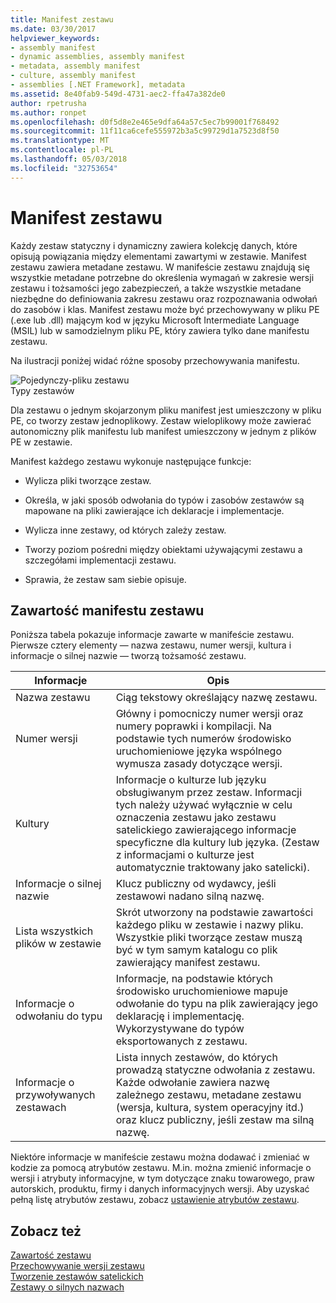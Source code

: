 ```yaml
---
title: Manifest zestawu
ms.date: 03/30/2017
helpviewer_keywords:
- assembly manifest
- dynamic assemblies, assembly manifest
- metadata, assembly manifest
- culture, assembly manifest
- assemblies [.NET Framework], metadata
ms.assetid: 8e40fab9-549d-4731-aec2-ffa47a382de0
author: rpetrusha
ms.author: ronpet
ms.openlocfilehash: d0f5d8e2e465e9dfa64a57c5ec7b99001f768492
ms.sourcegitcommit: 11f11ca6cefe555972b3a5c99729d1a7523d8f50
ms.translationtype: MT
ms.contentlocale: pl-PL
ms.lasthandoff: 05/03/2018
ms.locfileid: "32753654"
---
```

# <a name="assembly-manifest"></a>Manifest zestawu
Każdy zestaw statyczny i dynamiczny zawiera kolekcję danych, które opisują powiązania między elementami zawartymi w zestawie. Manifest zestawu zawiera metadane zestawu. W manifeście zestawu znajdują się wszystkie metadane potrzebne do określenia wymagań w zakresie wersji zestawu i tożsamości jego zabezpieczeń, a także wszystkie metadane niezbędne do definiowania zakresu zestawu oraz rozpoznawania odwołań do zasobów i klas. Manifest zestawu może być przechowywany w pliku PE (.exe lub .dll) mającym kod w języku Microsoft Intermediate Language (MSIL) lub w samodzielnym pliku PE, który zawiera tylko dane manifestu zestawu.  
  
 Na ilustracji poniżej widać różne sposoby przechowywania manifestu.  
  
 ![Pojedynczy&#45;pliku zestawu](../../../docs/framework/app-domains/media/assemblytypes.gif "assemblytypes")  
Typy zestawów  
  
 Dla zestawu o jednym skojarzonym pliku manifest jest umieszczony w pliku PE, co tworzy zestaw jednoplikowy. Zestaw wieloplikowy może zawierać autonomiczny plik manifestu lub manifest umieszczony w jednym z plików PE w zestawie.  
  
 Manifest każdego zestawu wykonuje następujące funkcje:  
  
-   Wylicza pliki tworzące zestaw.  
  
-   Określa, w jaki sposób odwołania do typów i zasobów zestawów są mapowane na pliki zawierające ich deklaracje i implementacje.  
  
-   Wylicza inne zestawy, od których zależy zestaw.  
  
-   Tworzy poziom pośredni między obiektami używającymi zestawu a szczegółami implementacji zestawu.  
  
-   Sprawia, że zestaw sam siebie opisuje.  
  
## <a name="assembly-manifest-contents"></a>Zawartość manifestu zestawu  
 Poniższa tabela pokazuje informacje zawarte w manifeście zestawu. Pierwsze cztery elementy — nazwa zestawu, numer wersji, kultura i informacje o silnej nazwie — tworzą tożsamość zestawu.  
  
|Informacje|Opis|  
|-----------------|-----------------|  
|Nazwa zestawu|Ciąg tekstowy określający nazwę zestawu.|  
|Numer wersji|Główny i pomocniczy numer wersji oraz numery poprawki i kompilacji. Na podstawie tych numerów środowisko uruchomieniowe języka wspólnego wymusza zasady dotyczące wersji.|  
|Kultury|Informacje o kulturze lub języku obsługiwanym przez zestaw. Informacji tych należy używać wyłącznie w celu oznaczenia zestawu jako zestawu satelickiego zawierającego informacje specyficzne dla kultury lub języka. (Zestaw z informacjami o kulturze jest automatycznie traktowany jako satelicki).|  
|Informacje o silnej nazwie|Klucz publiczny od wydawcy, jeśli zestawowi nadano silną nazwę.|  
|Lista wszystkich plików w zestawie|Skrót utworzony na podstawie zawartości każdego pliku w zestawie i nazwy pliku. Wszystkie pliki tworzące zestaw muszą być w tym samym katalogu co plik zawierający manifest zestawu.|  
|Informacje o odwołaniu do typu|Informacje, na podstawie których środowisko uruchomieniowe mapuje odwołanie do typu na plik zawierający jego deklarację i implementację. Wykorzystywane do typów eksportowanych z zestawu.|  
|Informacje o przywoływanych zestawach|Lista innych zestawów, do których prowadzą statyczne odwołania z zestawu. Każde odwołanie zawiera nazwę zależnego zestawu, metadane zestawu (wersja, kultura, system operacyjny itd.) oraz klucz publiczny, jeśli zestaw ma silną nazwę.|  
  
 Niektóre informacje w manifeście zestawu można dodawać i zmieniać w kodzie za pomocą atrybutów zestawu. M.in. można zmienić informacje o wersji i atrybuty informacyjne, w tym dotyczące znaku towarowego, praw autorskich, produktu, firmy i danych informacyjnych wersji. Aby uzyskać pełną listę atrybutów zestawu, zobacz [ustawienie atrybutów zestawu](../../../docs/framework/app-domains/set-assembly-attributes.md).  
  
## <a name="see-also"></a>Zobacz też  
 [Zawartość zestawu](../../../docs/framework/app-domains/assembly-contents.md)  
 [Przechowywanie wersji zestawu](../../../docs/framework/app-domains/assembly-versioning.md)  
 [Tworzenie zestawów satelickich](../../../docs/framework/resources/creating-satellite-assemblies-for-desktop-apps.md)  
 [Zestawy o silnych nazwach](../../../docs/framework/app-domains/strong-named-assemblies.md)
